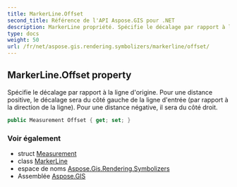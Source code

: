 ```yaml
---
title: MarkerLine.Offset
second_title: Référence de l'API Aspose.GIS pour .NET
description: MarkerLine propriété. Spécifie le décalage par rapport à la ligne dorigine. Pour une distance positive le décalage sera du côté gauche de la ligne dentrée par rapport à la direction de la ligne. Pour une distance négative il sera du côté droit.
type: docs
weight: 50
url: /fr/net/aspose.gis.rendering.symbolizers/markerline/offset/
---
```

## MarkerLine.Offset property

Spécifie le décalage par rapport à la ligne d'origine. Pour une distance positive, le décalage sera du côté gauche de la ligne d'entrée (par rapport à la direction de la ligne). Pour une distance négative, il sera du côté droit.

```csharp
public Measurement Offset { get; set; }
```

### Voir également

* struct [Measurement](../../../aspose.gis.rendering/measurement/)
* class [MarkerLine](../)
* espace de noms [Aspose.Gis.Rendering.Symbolizers](../../markerline/)
* Assemblée [Aspose.GIS](../../../)


